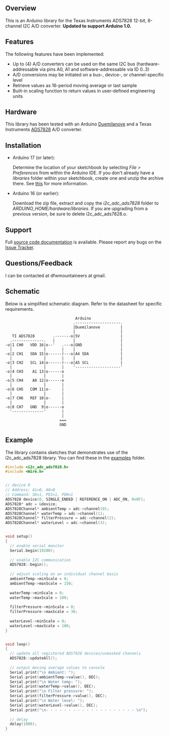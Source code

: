 ## Overview
This is an Arduino library for the Texas Instruments ADS7828 12-bit, 8-channel I2C A/D converter. **Updated to support Arduino 1.0.**

## Features
The following features have been implemented:

  * Up to (4) A/D converters can be used on the same I2C bus (hardware-addressable via pins A0, A1 and software-addressable via ID 0..3)
  * A/D conversions may be initiated on a bus-, device-, or channel-specific level
  * Retrieve values as 16-period moving average or last sample
  * Built-in scaling function to return values in user-defined engineering units

## Hardware
This library has been tested with an Arduino [Duemilanove](http://www.arduino.cc/en/Main/ArduinoBoardDuemilanove) and a Texas Instruments [ADS7828](http://focus.ti.com/docs/prod/folders/print/ads7828.html) A/D converter.

## Installation
* Arduino 17 (or later):

    Determine the location of your sketchbook by selecting _File > Preferences_ from within the Arduino IDE. If you don't already have a _libraries_ folder within your sketchbook, create one and unzip the archive there. See [this](http://arduino.cc/blog/?p=313) for more information.

* Arduino 16 (or earlier):

    Download the zip file, extract and copy the _i2c_adc_ads7828_ folder to _ARDUINO\_HOME/hardware/libraries_. If you are upgrading from a previous version, be sure to delete i2c_adc_ads7828.o.

## Support
Full [source code documentation](http://2-718.github.com/i2c_adc_ads7828/) is available. Please report any bugs on the [Issue Tracker](/2-718/i2c_adc_ads7828/issues).

## Questions/Feedback
I can be contacted at dfwmountaineers at gmail.

## Schematic
Below is a simplified schematic diagram. Refer to the datasheet for specific requirements.

```
                               Arduino
                              .--------------------.
                              |Duemilanove         |
                              |                    |
   TI ADS7828        .-------o|5V                  |
  .--------------.   |        |                    |
-o|1 CH0   VDD 16|o--'   .---o|GND                 |
  |              |       |    |                    |
-o|2 CH1   SDA 15|o------)---o|A4 SDA              |
  |              |       |    |                    |
-o|3 CH2   SCL 14|o------)---o|A5 SCL              |
  |              |       |    '--------------------'
-o|4 CH3    A1 13|o------o
  |              |       |
-o|5 CH4    A0 12|o------o
  |              |       |
-o|6 CH5   COM 11|o-     |
  |              |       |
-o|7 CH6   REF 10|o-     |
  |              |       |
-o|8 CH7   GND  9|o------o
  '--------------'       |
                         |
                        ===
                        GND
```

## Example
The library contains sketches that demonstrates use of the i2c\_adc\_ads7828 library. You can find these in the [examples](/2-718/i2c_adc_ads7828/tree/master/examples/) folder.

```c++
#include <i2c_adc_ads7828.h>
#include <Wire.h>


// device 0
// Address: A1=0, A0=0
// Command: SD=1, PD1=1, PD0=1
ADS7828 device(0, SINGLE_ENDED | REFERENCE_ON | ADC_ON, 0x0F);
ADS7828* adc = &device;
ADS7828Channel* ambientTemp = adc->channel(0);
ADS7828Channel* waterTemp = adc->channel(1);
ADS7828Channel* filterPressure = adc->channel(2);
ADS7828Channel* waterLevel = adc->channel(3);


void setup()
{
  // enable serial monitor
  Serial.begin(19200);
  
  // enable I2C communication
  ADS7828::begin();
  
  // adjust scaling on an individual channel basis
  ambientTemp->minScale = 0;
  ambientTemp->maxScale = 150;
  
  waterTemp->minScale = 0;
  waterTemp->maxScale = 100;
  
  filterPressure->minScale = 0;
  filterPressure->maxScale = 30;
  
  waterLevel->minScale = 0;
  waterLevel->maxScale = 100;
}


void loop()
{
  // update all registered ADS7828 devices/unmasked channels
  ADS7828::updateAll();
  
  // output moving average values to console
  Serial.print("\n Ambient: ");
  Serial.print(ambientTemp->value(), DEC);
  Serial.print("\n Water temp: ");
  Serial.print(waterTemp->value(), DEC);
  Serial.print("\n Filter pressure: ");
  Serial.print(filterPressure->value(), DEC);
  Serial.print("\n Water level: ");
  Serial.print(waterLevel->value(), DEC);
  Serial.print("\n- - - - - - - - - - - - - - - - - - - - \n");
  
  // delay
  delay(1000);
}
```

